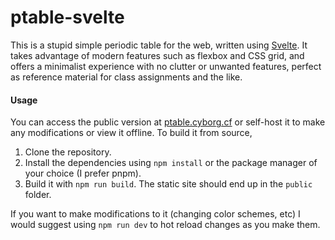 # ptable-svelte

This is a stupid simple periodic table for the web, written using [Svelte](https://svelte.dev/). It takes advantage of modern features such as flexbox and CSS grid, and offers a minimalist experience with no clutter or unwanted features, perfect as reference material for class assignments and the like. 

#### Usage

You can access the public version at [ptable.cyborg.cf](https://ptable.cyborg.cf) or self-host it to make any modifications or view it offline. To build it from source,

1. Clone the repository.
2. Install the dependencies using `npm install` or the package manager of your choice (I prefer pnpm).
3. Build it with `npm run build`. The static site should end up in the `public` folder.

If you want to make modifications to it (changing color schemes, etc) I would suggest using `npm run dev` to hot reload changes as you make them.

